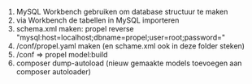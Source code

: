 1) MySQL Workbench gebruiken om database structuur te maken  
2) via Workbench de tabellen in MySQL importeren  
3) schema.xml maken: propel reverse "mysql:host=localhost;dbname=propel;user=root;password="  
4) /conf/propel.yaml maken (en schame.xml ook in deze folder steken)  
5) /conf => propel model:build  
6) composer dump-autoload (nieuw gemaakte models toevoegen aan composer autoloader)  